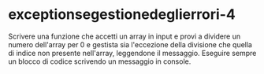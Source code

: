 # exceptionsegestionedeglierrori-4
Scrivere una funzione che accetti un array in input e provi a dividere un numero dell'array per 0 e gestista sia l'eccezione della divisione che quella di indice non presente nell'array, leggendone il messaggio. Eseguire sempre un blocco di codice scrivendo un messaggio in console.
